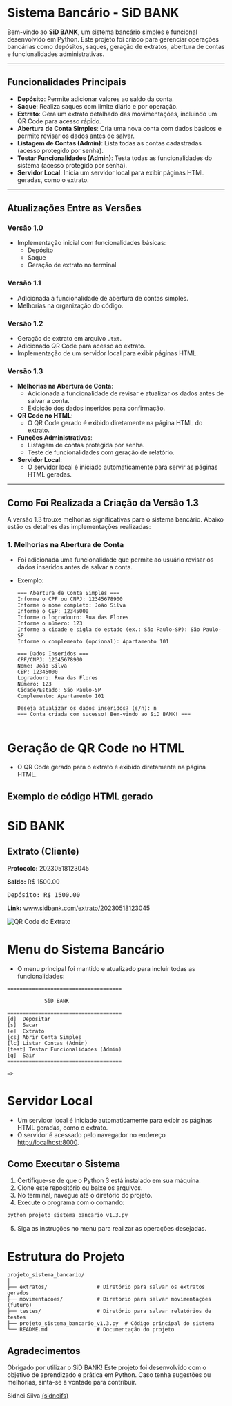 # Sistema Bancário - SiD BANK

Bem-vindo ao **SiD BANK**, um sistema bancário simples e funcional desenvolvido em Python. Este projeto foi criado para gerenciar operações bancárias como depósitos, saques, geração de extratos, abertura de contas e funcionalidades administrativas.

---

## Funcionalidades Principais

- **Depósito**: Permite adicionar valores ao saldo da conta.
- **Saque**: Realiza saques com limite diário e por operação.
- **Extrato**: Gera um extrato detalhado das movimentações, incluindo um QR Code para acesso rápido.
- **Abertura de Conta Simples**: Cria uma nova conta com dados básicos e permite revisar os dados antes de salvar.
- **Listagem de Contas (Admin)**: Lista todas as contas cadastradas (acesso protegido por senha).
- **Testar Funcionalidades (Admin)**: Testa todas as funcionalidades do sistema (acesso protegido por senha).
- **Servidor Local**: Inicia um servidor local para exibir páginas HTML geradas, como o extrato.

---

## Atualizações Entre as Versões

### Versão 1.0

- Implementação inicial com funcionalidades básicas:
  - Depósito
  - Saque
  - Geração de extrato no terminal

### Versão 1.1

- Adicionada a funcionalidade de abertura de contas simples.
- Melhorias na organização do código.

### Versão 1.2

- Geração de extrato em arquivo `.txt`.
- Adicionado QR Code para acesso ao extrato.
- Implementação de um servidor local para exibir páginas HTML.

### Versão 1.3

- **Melhorias na Abertura de Conta**:
  - Adicionada a funcionalidade de revisar e atualizar os dados antes de salvar a conta.
  - Exibição dos dados inseridos para confirmação.
- **QR Code no HTML**:
  - O QR Code gerado é exibido diretamente na página HTML do extrato.
- **Funções Administrativas**:
  - Listagem de contas protegida por senha.
  - Teste de funcionalidades com geração de relatório.
- **Servidor Local**:
  - O servidor local é iniciado automaticamente para servir as páginas HTML geradas.

---

## Como Foi Realizada a Criação da Versão 1.3

A versão 1.3 trouxe melhorias significativas para o sistema bancário. Abaixo estão os detalhes das implementações realizadas:

### 1. **Melhorias na Abertura de Conta**

- Foi adicionada uma funcionalidade que permite ao usuário revisar os dados inseridos antes de salvar a conta.
- Exemplo:

  ```plaintext
  === Abertura de Conta Simples ===
  Informe o CPF ou CNPJ: 12345678900
  Informe o nome completo: João Silva
  Informe o CEP: 12345000
  Informe o logradouro: Rua das Flores
  Informe o número: 123
  Informe a cidade e sigla do estado (ex.: São Paulo-SP): São Paulo-SP
  Informe o complemento (opcional): Apartamento 101

  === Dados Inseridos ===
  CPF/CNPJ: 12345678900
  Nome: João Silva
  CEP: 12345000
  Logradouro: Rua das Flores
  Número: 123
  Cidade/Estado: São Paulo-SP
  Complemento: Apartamento 101

  Deseja atualizar os dados inseridos? (s/n): n
  === Conta criada com sucesso! Bem-vindo ao SiD BANK! ===


# Geração de QR Code no HTML

- O QR Code gerado para o extrato é exibido diretamente na página HTML.

## Exemplo de código HTML gerado

<!DOCTYPE html>
<html lang="pt-br">
<head>
    <meta charset="UTF-8">
    <meta name="viewport" content="width=device-width, initial-scale=1.0">
    <title>Extrato - SiD BANK</title>
</head>
<body>
    <h1>SiD BANK</h1>
    <h2>Extrato (Cliente)</h2>
    <p><strong>Protocolo:</strong> 20230518123045</p>
    <p><strong>Saldo:</strong> R$ 1500.00</p>
    <pre>Depósito: R$ 1500.00</pre>
    <p><strong>Link:</strong> <a href="www.sidbank.com/extrato/20230518123045" target="_blank">www.sidbank.com/extrato/20230518123045</a></p>
    <img src="extratos/extrato_20230518123045.png" alt="QR Code do Extrato">
</body>
</html>

# Menu do Sistema Bancário

- O menu principal foi mantido e atualizado para incluir todas as funcionalidades:

```plaintext
=====================================

            SiD BANK

=====================================
[d]  Depositar
[s]  Sacar
[e]  Extrato
[cs] Abrir Conta Simples
[lc] Listar Contas (Admin)
[test] Testar Funcionalidades (Admin)
[q]  Sair
=====================================

=>
```

# Servidor Local

- Um servidor local é iniciado automaticamente para exibir as páginas HTML geradas, como o extrato.
- O servidor é acessado pelo navegador no endereço <http://localhost:8000>.

## Como Executar o Sistema

1. Certifique-se de que o Python 3 está instalado em sua máquina.
2. Clone este repositório ou baixe os arquivos.
3. No terminal, navegue até o diretório do projeto.
4. Execute o programa com o comando:

```bash
python projeto_sistema_bancario_v1.3.py
```

5. Siga as instruções no menu para realizar as operações desejadas.

# Estrutura do Projeto

```plaintext
projeto_sistema_bancario/
│
├── extratos/                # Diretório para salvar os extratos gerados
├── movimentacoes/           # Diretório para salvar movimentações (futuro)
├── testes/                  # Diretório para salvar relatórios de testes
├── projeto_sistema_bancario_v1.3.py  # Código principal do sistema
└── README.md                # Documentação do projeto
```

## Agradecimentos

Obrigado por utilizar o SiD BANK! Este projeto foi desenvolvido com o objetivo de aprendizado e prática em Python. Caso tenha sugestões ou melhorias, sinta-se à vontade para contribuir.

Sidnei Silva [(sidneifs)](https://github.com/sidneifs)

